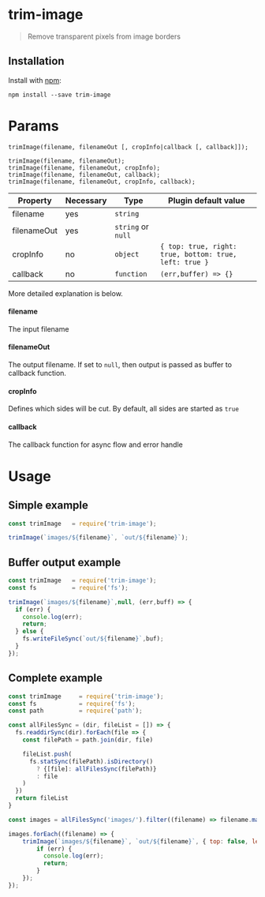# trim-image

> Remove transparent pixels from image borders

## Installation

Install with [npm](https://npmjs.org/package/trim-image):
```
npm install --save trim-image
```

# Params

```
trimImage(filename, filenameOut [, cropInfo|callback [, callback]]);

trimImage(filename, filenameOut);
trimImage(filename, filenameOut, cropInfo);
trimImage(filename, filenameOut, callback);
trimImage(filename, filenameOut, cropInfo, callback);
```

Property           | Necessary | Type                   | Plugin default value
-------------------|-----------|------------------------|-----------
filename           | yes       | `string`               |
filenameOut        | yes       | `string` or `null`     |
cropInfo           | no        | `object`               | `{ top: true, right: true, bottom: true, left: true } `
callback           | no        | `function`             | `(err,buffer) => {} `

More detailed explanation is below.

#### filename
The input filename

#### filenameOut
The output filename. If set to `null`, then output is passed as buffer to callback function.

#### cropInfo
Defines which sides will be cut. By default, all sides are started as `true`

#### callback
The callback function for async flow and error handle

# Usage
## Simple example
```js
const trimImage   = require('trim-image');

trimImage(`images/${filename}`, `out/${filename}`);
```
## Buffer output example
```js
const trimImage   = require('trim-image');
const fs          = require('fs');

trimImage(`images/${filename}`,null, (err,buff) => {
  if (err) {
    console.log(err);
    return;
  } else {
    fs.writeFileSync(`out/${filename}`,buf);
  }
});
```
## Complete example
```js
const trimImage     = require('trim-image');
const fs            = require('fs');
const path          = require('path');

const allFilesSync = (dir, fileList = []) => {
  fs.readdirSync(dir).forEach(file => {
    const filePath = path.join(dir, file)

    fileList.push(
      fs.statSync(filePath).isDirectory()
        ? {[file]: allFilesSync(filePath)}
        : file
    )
  })
  return fileList
}

const images = allFilesSync('images/').filter((filename) => filename.match(/\.png$/));

images.forEach((filename) => {
    trimImage(`images/${filename}`, `out/${filename}`, { top: false, left: false }, (err) => {
        if (err) {
          console.log(err);
          return;
        }
    });
});
```
